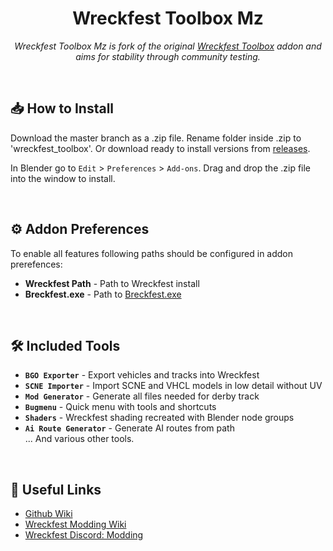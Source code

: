 <h1 align="center">Wreckfest Toolbox Mz</h1>
<p align="center"><i>Wreckfest Toolbox Mz is fork of the original <a href="https://github.com/ThomsGuillemot/wreckfest_toolbox">Wreckfest Toolbox</a> addon and aims for stability through community testing. </i></p>
<br>

## 📥 How to Install
Download the master branch as a .zip file. Rename folder inside .zip to 'wreckfest_toolbox'. Or download ready to install versions from [releases](https://github.com/gmazy/wreckfest_toolbox/releases). 

In Blender go to `Edit` > `Preferences` > `Add-ons`. Drag and drop the .zip file into the window to install.

<br>

## ⚙️ Addon Preferences
To enable all features following paths should be configured in addon prerefences:  
- **Wreckfest Path** - Path to Wreckfest install  
- **Breckfest.exe** - Path to [Breckfest.exe](https://github.com/MaxxWyndham/Breckfest) 
<br>

## 🛠️ Included Tools
- **`BGO Exporter`** - Export vehicles and tracks into Wreckfest  
- **`SCNE Importer`** - Import SCNE and VHCL models in low detail without UV  
- **`Mod Generator`** - Generate all files needed for derby track  
- **`Bugmenu`** - Quick menu with tools and shortcuts  
- **`Shaders`** - Wreckfest shading recreated with Blender node groups  
- **`Ai Route Generator`** - Generate AI routes from path  
... And various other tools.

<br>

## 🔖 Useful Links 
- [Github Wiki](https://github.com/gmazy/wreckfest_toolbox/wiki)  
- [Wreckfest Modding Wiki](https://tads.me.uk/wfwiki/index.php?title=Modding:Object_Properties)
- [Wreckfest Discord: Modding](https://discord.gg/wreckfest)
